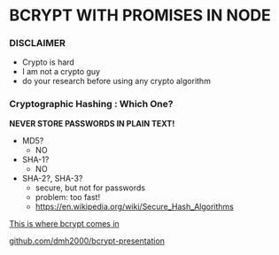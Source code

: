 # BCRYPT WITH PROMISES IN NODE

### DISCLAIMER

- Crypto is hard
- I am not a crypto guy
- do your research before using any crypto algorithm

### Cryptographic Hashing : Which One?

**NEVER STORE PASSWORDS IN PLAIN TEXT!**

- MD5?
  - NO
- SHA-1?
  - NO
- SHA-2?, SHA-3?
  - secure, but not for passwords
  - problem: too fast!
  - https://en.wikipedia.org/wiki/Secure_Hash_Algorithms

<a href="/bcrypt2.html">This is where bcrypt comes in</a>

<a href="https://github.com/dmh2000/bcrypt-presentation">github.com/dmh2000/bcrypt-presentation</a>
